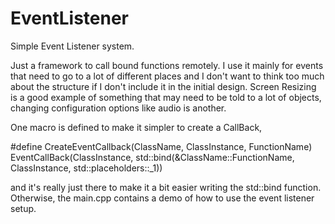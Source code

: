 # EventListener
Simple Event Listener system.

Just a framework to call bound functions remotely. I use it mainly for events that need to go to a lot of different places and I don't want to think too much about the structure if I don't include it in the initial design. Screen Resizing is a good example of something that may need to be told to a lot of objects, changing configuration options like audio is another.

One macro is defined to make it simpler to create a CallBack, 

#define CreateEventCallback(ClassName, ClassInstance, FunctionName) EventCallBack(ClassInstance, std::bind(&ClassName::FunctionName, ClassInstance, std::placeholders::_1))

and it's really just there to make it a bit easier writing the std::bind function. Otherwise, the main.cpp contains a demo of how to use the event listener setup.
